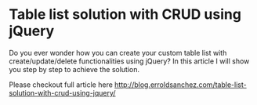 # Table list solution with CRUD using jQuery
Do you ever wonder how you can create your custom table list with create/update/delete functionalities using jQuery? In this article I will show you step by step to achieve the solution.

Please checkout full article here http://blog.erroldsanchez.com/table-list-solution-with-crud-using-jquery/
